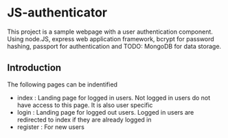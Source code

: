 # JS-authenticator
This project is a sample webpage with a user authentication component. Using node.JS, express web application framework, bcrypt for password hashing, passport for authentication and TODO: MongoDB for data storage.
 
## Introduction
The following pages can be indentified
- index : Landing page for logged in users. Not logged in users do not have access to this page. It is also user specific
- login : Landing page for logged out users. Logged in users are redirected to index if they are already logged in
- register : For new users 





